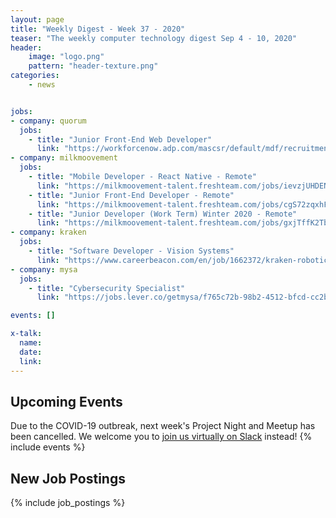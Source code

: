 ```yaml
---
layout: page
title: "Weekly Digest - Week 37 - 2020"
teaser: "The weekly computer technology digest Sep 4 - 10, 2020"
header:
    image: "logo.png"
    pattern: "header-texture.png"
categories:
    - news


jobs:
- company: quorum
  jobs:
    - title: "Junior Front-End Web Developer"
      link: "https://workforcenow.adp.com/mascsr/default/mdf/recruitment/recruitment.html?cid=978f4299-eee2-4d9e-a9e2-51a1c0ba3aad&ccId=19000101_000001&jobId=371864"
- company: milkmoovement
  jobs:
    - title: "Mobile Developer - React Native - Remote"
      link: "https://milkmoovement-talent.freshteam.com/jobs/ievzjUHDENpC/mobile-developer-react-native-remote"
    - title: "Junior Front-End Developer - Remote"
      link: "https://milkmoovement-talent.freshteam.com/jobs/cgS72zqxhF3Y/junior-front-end-developer-remote"
    - title: "Junior Developer (Work Term) Winter 2020 - Remote"
      link: "https://milkmoovement-talent.freshteam.com/jobs/gxjTffK2TblJ/junior-developer-work-term-winter-2020-remote"
- company: kraken
  jobs:
    - title: "Software Developer - Vision Systems"
      link: "https://www.careerbeacon.com/en/job/1662372/kraken-robotic-systems-inc/software-developer-vision-systems/mount-pearl"
- company: mysa
  jobs:
    - title: "Cybersecurity Specialist"
      link: "https://jobs.lever.co/getmysa/f765c72b-98b2-4512-bfcd-cc2b986fcf11"

events: []

x-talk:
  name:
  date:
  link:
---
```


## Upcoming Events
Due to the COVID-19 outbreak, next week's Project Night and Meetup has been cancelled. We welcome you to [join us virtually on Slack](https://join.slack.com/t/ctsnl/shared_invite/enQtNzE5Mzc1OTA3ODI2LTdhODg1ZTQ4YTMwNDRkYzI2OWZjOTZmYWZjNjA3N2QzMTRiZWEyNmI0MTRmYjNjMDFhZGUxNzlhY2I5YjEwMTk) instead!
{% include events %}

## New Job Postings
{% include job_postings %}
